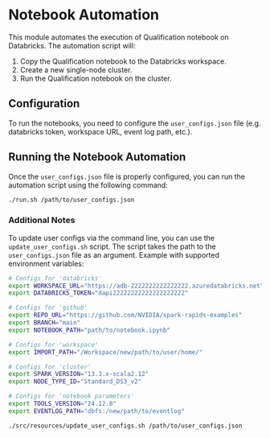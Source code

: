 # Notebook Automation

This module automates the execution of Qualification notebook on Databricks. The automation script will:
1. Copy the Qualification notebook to the Databricks workspace.
2. Create a new single-node cluster.
3. Run the Qualification notebook on the cluster.


## Configuration

To run the notebooks, you need to configure the `user_configs.json` file (e.g. databricks token, workspace URL, event log path, etc.).

## Running the Notebook Automation

Once the `user_configs.json` file is properly configured, you can run the automation script using the following command:

```bash
./run.sh /path/to/user_configs.json
```


### Additional Notes

To update user configs via the command line, you can use the `update_user_configs.sh` script. The script takes the path to the `user_configs.json` file as an argument. Example with supported environment variables:

```bash
# Configs for 'databricks' 
export WORKSPACE_URL="https://adb-2222222222222222.azuredatabricks.net"
export DATABRICKS_TOKEN="dapi22222222222222222222"

# Configs for 'github'
export REPO_URL="https://github.com/NVIDIA/spark-rapids-examples"
export BRANCH="main"
export NOTEBOOK_PATH="path/to/notebook.ipynb"

# Configs for 'workspace'
export IMPORT_PATH="/Workspace/new/path/to/user/home/"

# Configs for 'cluster'
export SPARK_VERSION="13.3.x-scala2.12"
export NODE_TYPE_ID="Standard_DS3_v2"

# Configs for 'notebook parameters'
export TOOLS_VERSION="24.12.0"
export EVENTLOG_PATH="dbfs:/new/path/to/eventlog"

./src/resources/update_user_configs.sh /path/to/user_configs.json
```